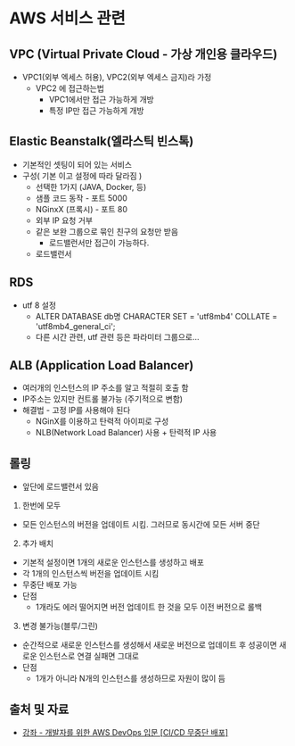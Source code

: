 # AWS 서비스 관련

## VPC (Virtual Private Cloud - 가상 개인용 클라우드)

- VPC1(외부 엑세스 허용), VPC2(외부 엑세스 금지)라 가정
  - VPC2 에 접근하는법
    - VPC1에서만 접근 가능하게 개방
    - 특정 IP만 접근 가능하게 개방

## Elastic Beanstalk(엘라스틱 빈스톡)

- 기본적인 셋팅이 되어 있는 서비스
- 구성( 기본 이고 설정에 따라 달라짐 )
  - 선택한 1가지 (JAVA, Docker, 등)
  - 샘플 코드 동작 - 포트 5000
  - NGinxX (프록시) - 포트 80
  - 외부 IP 요청 거부
  - 같은 보완 그룹으로 묶인 친구의 요청만 받음
    - 로드밸런서만 접근이 가능하다.
  - 로드밸런서

## RDS

- utf 8 설정
  - ALTER DATABASE db명 CHARACTER SET = 'utf8mb4' COLLATE = 'utf8mb4_general_ci';
  - 다른 시간 관련, utf 관련 등은 파라미터 그룹으로...

## ALB (Application Load Balancer)

- 여러개의 인스턴스의 IP 주소를 알고 적절히 호출 함
- IP주소는 있지만 컨트롤 불가능 (주기적으로 변함)
- 해결법 - 고정 IP를 사용해야 된다
  - NGinX를 이용하고 탄력적 아이피로 구성
  - NLB(Network Load Balancer) 사용 + 탄력적 IP 사용

## 롤링

- 앞단에 로드밸런서 있음

1. 한번에 모두

- 모든 인스턴스의 버전을 업데이트 시킴. 그러므로 동시간에 모든 서버 중단

2. 추가 배치

- 기본적 설정이면 1개의 새로운 인스턴스를 생성하고 배포
- 각 1개의 인스턴스씩 버전을 업데이트 시킴
- 무중단 배포 가능
- 단점
  - 1개라도 에러 떨어지면 버전 업데이트 한 것을 모두 이전 버전으로 롤백

3. 변경 불가능(블루/그린)

- 순간적으로 새로운 인스턴스를 생성해서 새로운 버전으로 업데이트 후 성공이면 새로운 인스턴스로 연결 실패면 그대로
- 단점
  - 1개가 아니라 N개의 인스턴스를 생성하므로 자원이 많이 듬

## 출처 및 자료

- [강좌 - 개발자를 위한 AWS DevOps 입문 [CI/CD 무중단 배포]](https://easyupclass.e-itwill.com/course/course_view.jsp?id=74&rtype=0&ch=course)
